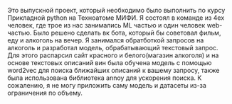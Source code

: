 Это выпускной проект, который необходимо было выполнить по курсу Прикладной python на Техноатоме МИФИ. 
 Я состоял в команде из 4ех человек, где трое из нас занимались ML частью и один человек web-частью.
 Было решено сделать вк бота, который бы советовал фильм, еду и алкоголь на вечер.
 Я занимался обратботкой запросов на алкоголь и разработал модель, обрабатывающий текстовый запрос.
 Для этого распарсил сайт красного и белого(магазин алкоголя) и на основе текстовых описаний вин была обучена модель
 с помощью word2vec для поиска ближайших описаний к вашему запросу, также была использована библиотека annoy для ускорения поиска.
 К сожалению, я не могу приложить саму модель и датасеты из-за ограничения по объему.
 
